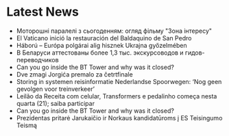 # Latest News
-  Моторошні паралелі з сьогоденням: огляд фільму "Зона інтересу"
-  El Vaticano inició la restauración del Baldaquino de San Pedro
-  Háború – Európa polgárai alig hisznek Ukrajna győzelmében
-  В Беларуси аттестованы более 1,3 тыс. экскурсоводов и гидов-переводчиков
-  Can you go inside the BT Tower and why was it closed?
-  Dve zmagi Jorgića premalo za četrtfinale
-  Storing in systemen reisinformatie Nederlandse Spoorwegen: ‘Nog geen gevolgen voor treinverkeer’
-  Leilão da Receita com celular, Transformers e pedalinho começa nesta quarta (21); saiba participar
-  Can you go inside the BT Tower and why was it closed?
-  Prezidentas pritarė Jarukaičio ir Norkaus kandidatūroms į ES Teisingumo Teismą

